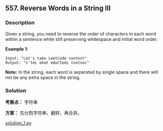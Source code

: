 ## 557. Reverse Words in a String III 

### Description

Given a string, you need to reverse the order of characters in each word within a sentence while still preserving whitespace and initial word order.

**Example 1:**

```
Input: "Let's take LeetCode contest"
Output: "s'teL ekat edoCteeL tsetnoc"
```

**Note:** In the string, each word is separated by single space and there will not be any extra space in the string.

### Solution

**考察点：** 字符串

**方案：** 先分割字符串，翻转，再合并。

[solution_1.py](solution_1.py)